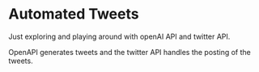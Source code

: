 # Automated Tweets
Just exploring and playing around with openAI API and twitter API.

OpenAPI generates tweets and the twitter API handles the posting of the tweets.